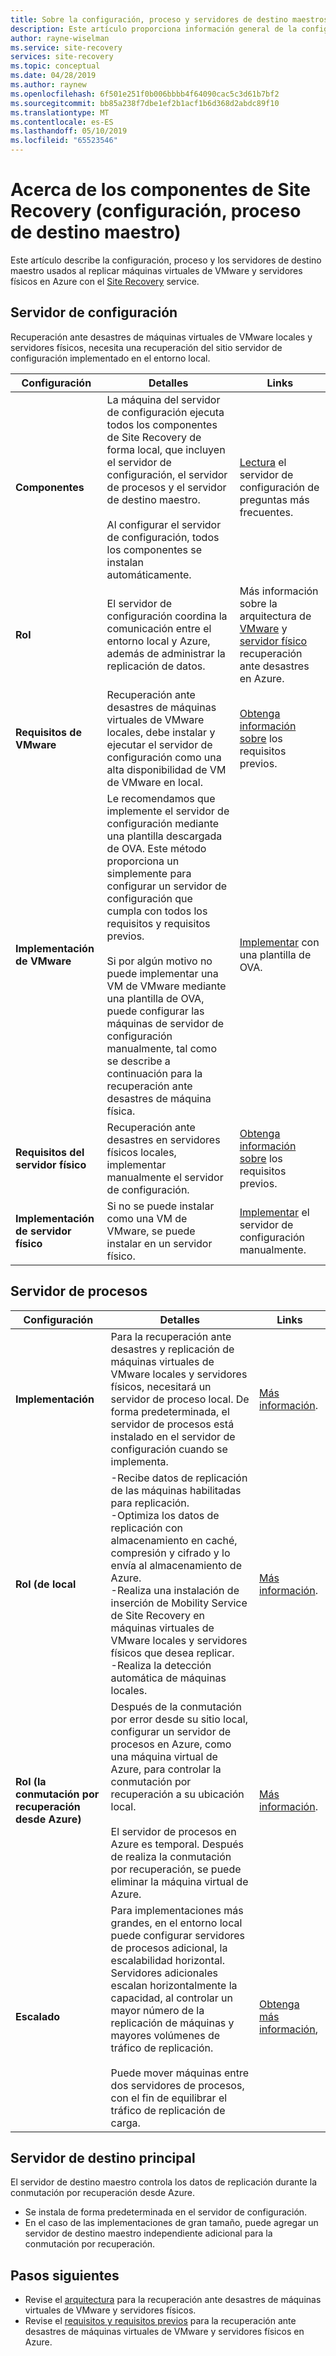 ```yaml
---
title: Sobre la configuración, proceso y servidores de destino maestros de Azure Site Recovery | Microsoft Docs
description: Este artículo proporciona información general de la configuración, el proceso y los servidores de destino maestro mediante al configurar la recuperación ante desastres de máquinas virtuales de VMware locales en Azure con Azure Site Recovery
author: rayne-wiselman
ms.service: site-recovery
services: site-recovery
ms.topic: conceptual
ms.date: 04/28/2019
ms.author: raynew
ms.openlocfilehash: 6f501e251f0b006bbbb4f64090cac5c3d61b7bf2
ms.sourcegitcommit: bb85a238f7dbe1ef2b1acf1b6d368d2abdc89f10
ms.translationtype: MT
ms.contentlocale: es-ES
ms.lasthandoff: 05/10/2019
ms.locfileid: "65523546"
---
```

# <a name="about-site-recovery-components-configuration-process-master-target"></a>Acerca de los componentes de Site Recovery (configuración, proceso de destino maestro)

Este artículo describe la configuración, proceso y los servidores de destino maestro usados al replicar máquinas virtuales de VMware y servidores físicos en Azure con el [Site Recovery](site-recovery-overview.md) service.

## <a name="configuration-server"></a>Servidor de configuración

Recuperación ante desastres de máquinas virtuales de VMware locales y servidores físicos, necesita una recuperación del sitio servidor de configuración implementado en el entorno local.

**Configuración** | **Detalles** | **Links**
--- | --- | ---
**Componentes**  | La máquina del servidor de configuración ejecuta todos los componentes de Site Recovery de forma local, que incluyen el servidor de configuración, el servidor de procesos y el servidor de destino maestro.<br/><br/> Al configurar el servidor de configuración, todos los componentes se instalan automáticamente. | [Lectura](vmware-azure-common-questions.md#configuration-server) el servidor de configuración de preguntas más frecuentes.
**Rol** | El servidor de configuración coordina la comunicación entre el entorno local y Azure, además de administrar la replicación de datos. | Más información sobre la arquitectura de [VMware](vmware-azure-architecture.md) y [servidor físico](physical-azure-architecture.md) recuperación ante desastres en Azure.
**Requisitos de VMware** | Recuperación ante desastres de máquinas virtuales de VMware locales, debe instalar y ejecutar el servidor de configuración como una alta disponibilidad de VM de VMware en local. | [Obtenga información sobre](vmware-azure-deploy-configuration-server.md#prerequisites) los requisitos previos.
**Implementación de VMware** | Le recomendamos que implemente el servidor de configuración mediante una plantilla descargada de OVA. Este método proporciona un simplemente para configurar un servidor de configuración que cumpla con todos los requisitos y requisitos previos.<br/><br/> Si por algún motivo no puede implementar una VM de VMware mediante una plantilla de OVA, puede configurar las máquinas de servidor de configuración manualmente, tal como se describe a continuación para la recuperación ante desastres de máquina física. | [Implementar](vmware-azure-deploy-configuration-server.md#deployment-of-configuration-server-through-ova-template) con una plantilla de OVA.
**Requisitos del servidor físico** | Recuperación ante desastres en servidores físicos locales, implementar manualmente el servidor de configuración. | [Obtenga información sobre](physical-azure-set-up-source.md#prerequisites) los requisitos previos.
**Implementación de servidor físico** | Si no se puede instalar como una VM de VMware, se puede instalar en un servidor físico. | [Implementar](physical-azure-set-up-source.md#set-up-the-source-environment) el servidor de configuración manualmente.


## <a name="process-server"></a>Servidor de procesos

**Configuración** | **Detalles** | **Links**
--- | --- | ---
**Implementación**  | Para la recuperación ante desastres y replicación de máquinas virtuales de VMware locales y servidores físicos, necesitará un servidor de proceso local. De forma predeterminada, el servidor de procesos está instalado en el servidor de configuración cuando se implementa. | [Más información](vmware-azure-architecture.md?#architectural-components).
**Rol (de local** | -Recibe datos de replicación de las máquinas habilitadas para replicación.<br/> -Optimiza los datos de replicación con almacenamiento en caché, compresión y cifrado y lo envía al almacenamiento de Azure.<br/> -Realiza una instalación de inserción de Mobility Service de Site Recovery en máquinas virtuales de VMware locales y servidores físicos que desea replicar.<br/> -Realiza la detección automática de máquinas locales. | [Más información](vmware-physical-azure-config-process-server-overview.md#process-server). 
**Rol (la conmutación por recuperación desde Azure)** | Después de la conmutación por error desde su sitio local, configurar un servidor de procesos en Azure, como una máquina virtual de Azure, para controlar la conmutación por recuperación a su ubicación local.<br/><br/> El servidor de procesos en Azure es temporal. Después de realiza la conmutación por recuperación, se puede eliminar la máquina virtual de Azure. | [Más información](vmware-azure-set-up-process-server-azure.md).
**Escalado** | Para implementaciones más grandes, en el entorno local puede configurar servidores de procesos adicional, la escalabilidad horizontal. Servidores adicionales escalan horizontalmente la capacidad, al controlar un mayor número de la replicación de máquinas y mayores volúmenes de tráfico de replicación.<br/><br/> Puede mover máquinas entre dos servidores de procesos, con el fin de equilibrar el tráfico de replicación de carga. | [Obtenga más información](vmware-azure-set-up-process-server-scale.md),


## <a name="master-target-server"></a>Servidor de destino principal

El servidor de destino maestro controla los datos de replicación durante la conmutación por recuperación desde Azure.

- Se instala de forma predeterminada en el servidor de configuración.
- En el caso de las implementaciones de gran tamaño, puede agregar un servidor de destino maestro independiente adicional para la conmutación por recuperación.


## <a name="next-steps"></a>Pasos siguientes
- Revise el [arquitectura](vmware-azure-architecture.md) para la recuperación ante desastres de máquinas virtuales de VMware y servidores físicos.
- Revise el [requisitos y requisitos previos](vmware-physical-azure-support-matrix.md) para la recuperación ante desastres de máquinas virtuales de VMware y servidores físicos en Azure. 
